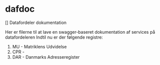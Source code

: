 # dafdoc
[]
Datafordeler dokumentation

Her er filerne til at lave en swagger-baseret dokumentation af services på datafordeleren
Indtil nu er der følgende registre:
1. MU - Matriklens Udvidelse
2. CPR -
3. DAR - Danmarks Adresseregister
